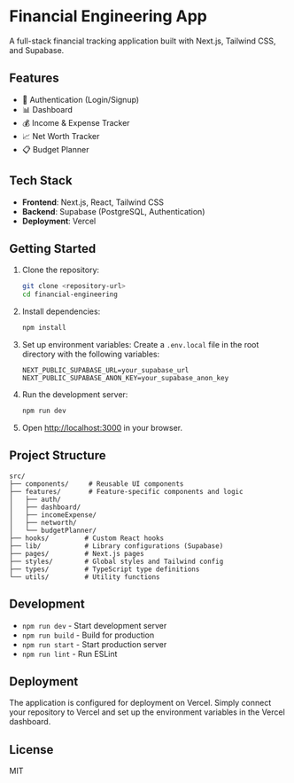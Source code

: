 # Financial Engineering App

A full-stack financial tracking application built with Next.js, Tailwind CSS, and Supabase.

## Features

- 🔐 Authentication (Login/Signup)
- 📊 Dashboard
- 💰 Income & Expense Tracker
- 📈 Net Worth Tracker
- 📋 Budget Planner

## Tech Stack

- **Frontend**: Next.js, React, Tailwind CSS
- **Backend**: Supabase (PostgreSQL, Authentication)
- **Deployment**: Vercel

## Getting Started

1. Clone the repository:
   ```bash
   git clone <repository-url>
   cd financial-engineering
   ```

2. Install dependencies:
   ```bash
   npm install
   ```

3. Set up environment variables:
   Create a `.env.local` file in the root directory with the following variables:
   ```
   NEXT_PUBLIC_SUPABASE_URL=your_supabase_url
   NEXT_PUBLIC_SUPABASE_ANON_KEY=your_supabase_anon_key
   ```

4. Run the development server:
   ```bash
   npm run dev
   ```

5. Open [http://localhost:3000](http://localhost:3000) in your browser.

## Project Structure

```
src/
├── components/     # Reusable UI components
├── features/       # Feature-specific components and logic
│   ├── auth/
│   ├── dashboard/
│   ├── incomeExpense/
│   ├── networth/
│   └── budgetPlanner/
├── hooks/         # Custom React hooks
├── lib/           # Library configurations (Supabase)
├── pages/         # Next.js pages
├── styles/        # Global styles and Tailwind config
├── types/         # TypeScript type definitions
└── utils/         # Utility functions
```

## Development

- `npm run dev` - Start development server
- `npm run build` - Build for production
- `npm run start` - Start production server
- `npm run lint` - Run ESLint

## Deployment

The application is configured for deployment on Vercel. Simply connect your repository to Vercel and set up the environment variables in the Vercel dashboard.

## License

MIT 